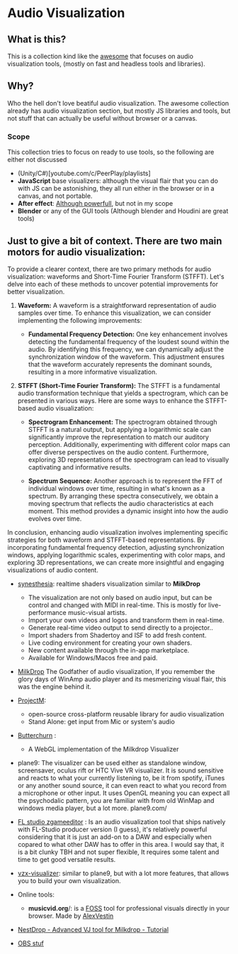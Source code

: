 # Audio Visualization
## What is this? 
This is a collection kind like the [awesome](https://github.com/sindresorhus/awesome) that focuses on audio visualization tools, (mostly on fast and headless tools and libraries).

## Why? 
Who the hell don't love beatiful audio visualization. The awesome collection already has audio visualization section, but mostly JS libraries and tools, but not stuff that can actually be useful without browser or a canvas.

### Scope
This collection tries to focus on ready to use tools, so the following are either not discussed
+ (Unity/C#)[youtube.com/c/PeerPlay/playlists]
+ **JavaScript** base visualizers: although the visual flair that you can do with JS can be astonishing, they all run either in the browser or in a canvas, and not portable.
+ **After effect**: [Although powerfull](videobolt.net/templates/music-visualization), but not in my scope
+ **Blender** or any of the GUI tools (Although blender and Houdini are great tools)

## Just to give a bit of context. There are two main motors for audio visualization:
To provide a clearer context, there are two primary methods for audio visualization: waveforms and Short-Time Fourier Transform (STFFT). Let's delve into each of these methods to uncover potential improvements for better visualization.

1. **Waveform:**
   A waveform is a straightforward representation of audio samples over time. To enhance this visualization, we can consider implementing the following improvements:
   
   - **Fundamental Frequency Detection:** One key enhancement involves detecting the fundamental frequency of the loudest sound within the audio. By identifying this frequency, we can dynamically adjust the synchronization window of the waveform. This adjustment ensures that the waveform accurately represents the dominant sounds, resulting in a more informative visualization.
   
2. **STFFT (Short-Time Fourier Transform):**
   The STFFT is a fundamental audio transformation technique that yields a spectrogram, which can be presented in various ways. Here are some ways to enhance the STFFT-based audio visualization:

   - **Spectrogram Enhancement:** The spectrogram obtained through STFFT is a natural output, but applying a logarithmic scale can significantly improve the representation to match our auditory perception. Additionally, experimenting with different color maps can offer diverse perspectives on the audio content. Furthermore, exploring 3D representations of the spectrogram can lead to visually captivating and informative results.

   - **Spectrum Sequence:** Another approach is to represent the FFT of individual windows over time, resulting in what's known as a spectrum. By arranging these spectra consecutively, we obtain a moving spectrum that reflects the audio characteristics at each moment. This method provides a dynamic insight into how the audio evolves over time.

In conclusion, enhancing audio visualization involves implementing specific strategies for both waveform and STFFT-based representations. By incorporating fundamental frequency detection, adjusting synchronization windows, applying logarithmic scales, experimenting with color maps, and exploring 3D representations, we can create more insightful and engaging visualizations of audio content.


+ [synesthesia](http://www.synesthesia.live/): realtime shaders visualization similar to __MilkDrop__
    + The visualization are not only based on audio input, but can be control and changed with MIDI in real-time. This is mostly for live-performance music-visual artists.
    + Import your own videos and logos and transform them in real-time.
    + Generate real-time video output to send directly to a projector..
    + Import shaders from Shadertoy and ISF to add fresh content.
    + Live coding environment for creating your own shaders.
    + New content available through the in-app marketplace.
    + Available for Windows/Macos free and paid.
+ [MilkDrop](http://www.geisswerks.com/about_milkdrop.html) The Godfather of audio visualization, If you remember the glory days of WinAmp audio player and its mesmerizing visual flair, this was the engine behind it.
+ [ProjectM](https://github.com/projectM-visualizer/projectm):
    + open-source cross-platform reusable library for audio visualization
    + Stand Alone: get input from Mic or system's audio

+ [Butterchurn](github.com/jberg/butterchurn) :
    + A WebGL implementation of the Milkdrop Visualizer

+ plane9: The visualizer can be used either as standalone window, screensaver, oculus rift or HTC Vive VR visualizer. It is sound sensitive and reacts to what your currently listening to, be it from spotify, iTunes or any another sound source, it can even react to what you record from a microphone or other input.
It uses OpenGL meaning you can expect all the psychodalic pattern, you are familiar with from old WinMap and windows media player, but a lot more.
 plane9.com/

+ [FL studio zgameeditor](youtube.com/channel/UCV4oqyhk2L9HvOfjlraNtEQ/videos) : Is an audio visualization tool that ships natively with FL-Studio producer version (I guess), it's relatively powerful considering that it is just an add-on to a DAW and especially when copared to what other DAW has to offer in this area.
I would say that, it is a bit clunky TBH and not super flexible, It requires some talent and time to get good versatile results.

+ [vzx-visualizer](vzx-visualizer.com/): similar to plane9, but with a lot more features, that allows you to build your own visualization.

+ Online tools:
    + **musicvid.org**/: is a [FOSS](github.com/AlexVestin/musicvid.org) tool for professional visuals directly in your browser. Made by [AlexVestin](github.com/AlexVestin) 


+ [NestDrop - Advanced VJ tool for Milkdrop - Tutorial](youtube.com/watch?v=uYdNv0JrPbU)
+ [OBS stuf](reddit.com/r/DJs/comments/qlzab0/looking_for_a_simple_audio_visualizer/)

